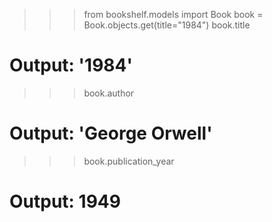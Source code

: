 >>> from bookshelf.models import Book
>>> book = Book.objects.get(title="1984")
>>> book.title
# Output: '1984'
>>> book.author
# Output: 'George Orwell'
>>> book.publication_year
# Output: 1949


